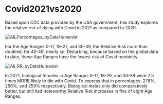 # Covid2021vs2020
Based upon CDC data provided by the USA government, this study  explores the relative risk of dying with Covid in 2021 as compared to 2020.


![All_Percentages_byDataHumanist](https://user-images.githubusercontent.com/12042357/151283159-7bf64940-09a7-45e3-b11a-258193fd941a.png)



For the Age Ranges 0-17, 18-27, and 30-39, the Relative Risk more than doubled; for 40-49, nearly so. Disturbing, because based on the global data to date, these Age Ranges have the lowest risk of Covid morbidity.  


![All_RR_byDataHumanist](https://user-images.githubusercontent.com/12042357/151283198-e7c401e9-789c-4c44-b80b-9476ada9545c.png)

In 2021, biological females in Age Ranges 0-17, 18-29, and 30-39 were 2.5 times MORE likely to die with Covid. To express that in percentages: 278%, 256%, and 259% respectively. Biological males only did comparatively better, but still had noteworthy Relative Risk increases in five of eight Age Ranges.
